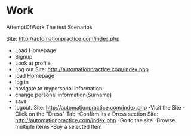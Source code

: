 # Work
AttemptOfWork
The test Scenarios

Site:  http://automationpractice.com/index.php  
-	Load Homepage
-	Signup
-	Look at profile
-	Log out
Site: http://automationpractice.com/index.php 
-	load Homepage
-	log in 
-	navigate to mypersonal information
-	change personal information(Surname)
-	save
-	logout.
Site: http://automationpractice.com/index.php 
-Visit the Site
-Click on the "Dress" Tab
-Confirm its a Dress section
Site: http://automationpractice.com/index.php 
-Go to the site
-Browse multiple items
-Buy a selected Item
